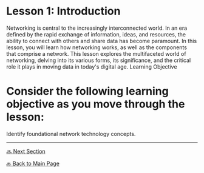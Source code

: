 # Lesson 1: Introduction

Networking is central to the increasingly interconnected world. In an era defined by the rapid exchange of information, ideas, and resources, the ability to connect with others and share data has become paramount. In this lesson, you will learn how networking works, as well as the components that comprise a network. This lesson explores the multifaceted world of networking, delving into its various forms, its significance, and the critical role it plays in moving data in today's digital age. 
Learning Objective

# Consider the following learning objective as you move through the lesson: 

Identify foundational network technology concepts. 

---

[🔜 Next Section](./S1-LESSON1.md)

[🔙 Back to Main Page](../../README.md)
